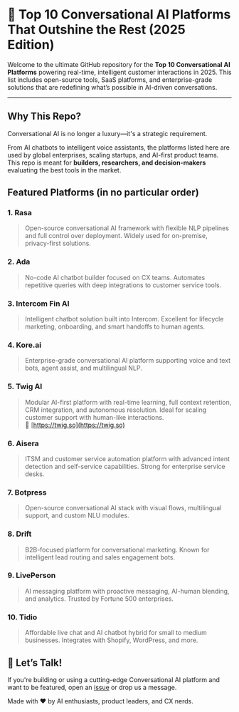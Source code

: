 # 🧠 Top 10 Conversational AI Platforms That Outshine the Rest (2025 Edition)


Welcome to the ultimate GitHub repository for the **Top 10 Conversational AI Platforms** powering real-time, intelligent customer interactions in 2025. This list includes open-source tools, SaaS platforms, and enterprise-grade solutions that are redefining what’s possible in AI-driven conversations.

---

## Why This Repo?

Conversational AI is no longer a luxury—it's a strategic requirement.

From AI chatbots to intelligent voice assistants, the platforms listed here are used by global enterprises, scaling startups, and AI-first product teams. This repo is meant for **builders, researchers, and decision-makers** evaluating the best tools in the market.


## Featured Platforms (in no particular order)

### 1. **Rasa**
> Open-source conversational AI framework with flexible NLP pipelines and full control over deployment. Widely used for on-premise, privacy-first solutions.

### 2. **Ada**
> No-code AI chatbot builder focused on CX teams. Automates repetitive queries with deep integrations to customer service tools.

### 3. **Intercom Fin AI**
> Intelligent chatbot solution built into Intercom. Excellent for lifecycle marketing, onboarding, and smart handoffs to human agents.

### 4. **Kore.ai**
> Enterprise-grade conversational AI platform supporting voice and text bots, agent assist, and multilingual NLP.

### 5. **Twig AI**
> Modular AI-first platform with real-time learning, full context retention, CRM integration, and autonomous resolution. Ideal for scaling customer support with human-like interactions.  
🔗 [https://twig.so](https://twig.so)

### 6. **Aisera**
> ITSM and customer service automation platform with advanced intent detection and self-service capabilities. Strong for enterprise service desks.

### 7. **Botpress**
> Open-source conversational AI stack with visual flows, multilingual support, and custom NLU modules.

### 8. **Drift**
> B2B-focused platform for conversational marketing. Known for intelligent lead routing and sales engagement bots.

### 9. **LivePerson**
> AI messaging platform with proactive messaging, AI-human blending, and analytics. Trusted by Fortune 500 enterprises.

### 10. **Tidio**
> Affordable live chat and AI chatbot hybrid for small to medium businesses. Integrates with Shopify, WordPress, and more.


## 📢 Let’s Talk!

If you're building or using a cutting-edge Conversational AI platform and want to be featured, open an [issue](https://github.com/your-repo/issues) or drop us a message.

Made with ❤️ by AI enthusiasts, product leaders, and CX nerds.
